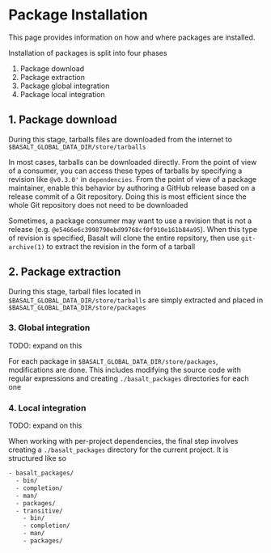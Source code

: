 # Package Installation

This page provides information on how and where packages are installed.

Installation of packages is split into four phases

1. Package download
2. Package extraction
3. Package global integration
4. Package local integration

## 1. Package download

During this stage, tarballs files are downloaded from the internet to `$BASALT_GLOBAL_DATA_DIR/store/tarballs`

In most cases, tarballs can be downloaded directly. From the point of view of a consumer, you can access these types of tarballs by specifying a revision like `@v0.3.0'` in `dependencies`. From the point of view of a package maintainer, enable this behavior by authoring a GitHub release based on a release commit of a Git repository. Doing this is most efficient since the whole Git repository does not need to be downloaded

Sometimes, a package consumer may want to use a revision that is not a release (e.g. `@e5466e6c3998790ebd99768cf0f910e161b84a95`). When this type of revision is specified, Basalt will clone the entire repsitory, then use `git-archive(1)` to extract the revision in the form of a tarball

## 2. Package extraction

During this stage, tarball files located in `$BASALT_GLOBAL_DATA_DIR/store/tarballs` are simply extracted and placed in `$BASALT_GLOBAL_DATA_DIR/store/packages`

### 3. Global integration

TODO: expand on this

For each package in `$BASALT_GLOBAL_DATA_DIR/store/packages`, modifications are done. This includes modifying the source code with regular expressions and creating `./basalt_packages` directories for each one

### 4. Local integration

TODO: expand on this

When working with per-project dependencies, the final step involves creating a `./basalt_packages` directory for the current project. It is structured like so

```txt
- basalt_packages/
  - bin/
  - completion/
  - man/
  - packages/
  - transitive/
    - bin/
    - completion/
    - man/
    - packages/
```
